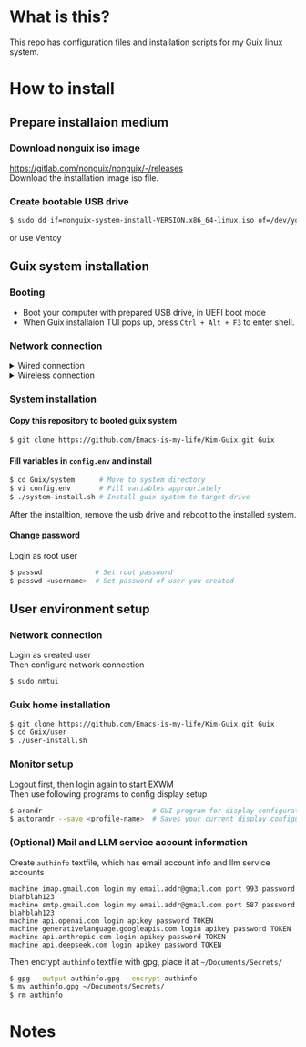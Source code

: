 # What is this?

This repo has configuration files and installation scripts for my Guix linux system.  

# How to install
## Prepare installaion medium
### Download nonguix iso image
https://gitlab.com/nonguix/nonguix/-/releases  
Download the installation image iso file.

### Create bootable USB drive

```bash
$ sudo dd if=nonguix-system-install-VERSION.x86_64-linux.iso of=/dev/your-usb-drive bs=4M && sync
```
or use Ventoy

## Guix system installation
### Booting
- Boot your computer with prepared USB drive, in UEFI boot mode
- When Guix installaion TUI pops up, press `Ctrl + Alt + F3` to enter shell.

### Network connection
<details>
  <summary>Wired connection</summary>
  </br>
  
  ```bash
  $ dhclient -v <wired-interface-name>
  ```
</details>

<details>
  <summary>Wireless connection</summary>
  </br>

  #### Create `wifi.conf` text file
  ```
  network={
    ssid="ssid-name"
    key_mgmt=WPA-PSK
    psk="<wifi-password>"
  }
  ```

  #### Connect to Wifi network
  ```bash
  $ rfkill unblock all
  $ ifconfig -a
  $ wpa_supplicant -c wifi.conf -i <wireless-interface-name> -B
  ```

  #### Get network info using DHCP
  ```bash
  $ dhclient -v <wireless-interface-name>
  ```
</details>

### System installation
#### Copy this repository to booted guix system
```bash
$ git clone https://github.com/Emacs-is-my-life/Kim-Guix.git Guix
```

#### Fill variables in `config.env` and install
```bash
$ cd Guix/system      # Move to system directory
$ vi config.env       # Fill variables appropriately
$ ./system-install.sh # Install guix system to target drive
```

After the installtion, remove the usb drive and reboot to the installed system.

#### Change password
Login as root user
```bash
$ passwd             # Set root password 
$ passwd <username>  # Set password of user you created
```

## User environment setup
### Network connection
Login as created user <username>  
Then configure network connection
```bash
$ sudo nmtui
```

### Guix home installation
```bash
$ git clone https://github.com/Emacs-is-my-life/Kim-Guix.git Guix
$ cd Guix/user
$ ./user-install.sh
```

### Monitor setup
Logout first, then login again to start EXWM  
Then use following programs to config display setup
```bash
$ arandr                           # GUI program for display configuration
$ autorandr --save <profile-name>  # Saves your current display configuration as a profile
```

### (Optional) Mail and LLM service account information
Create `authinfo` textfile, which has email account info and llm service accounts
```
machine imap.gmail.com login my.email.addr@gmail.com port 993 password blahblah123
machine smtp.gmail.com login my.email.addr@gmail.com port 587 password blahblah123
machine api.openai.com login apikey password TOKEN
machine generativelanguage.googleapis.com login apikey password TOKEN
machine api.anthropic.com login apikey password TOKEN
machine api.deepseek.com login apikey password TOKEN
```

Then encrypt `authinfo` textfile with gpg, place it at `~/Documents/Secrets/`
```bash
$ gpg --output authinfo.gpg --encrypt authinfo
$ mv authinfo.gpg ~/Documents/Secrets/
$ rm authinfo
```

# Notes
